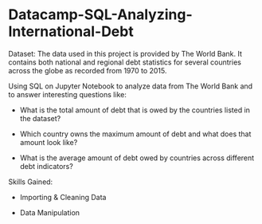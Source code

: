 # Datacamp-SQL-Analyzing-International-Debt

Dataset: The data used in this project is provided by The World Bank. It contains both national and regional debt statistics for several countries across the globe as recorded from 1970 to 2015.

Using SQL on Jupyter Notebook to analyze data from The World Bank and to answer interesting questions like:

+ What is the total amount of debt that is owed by the countries listed in the dataset?

+ Which country owns the maximum amount of debt and what does that amount look like?

+ What is the average amount of debt owed by countries across different debt indicators?

Skills Gained: 
+ Importing & Cleaning Data

+ Data Manipulation
